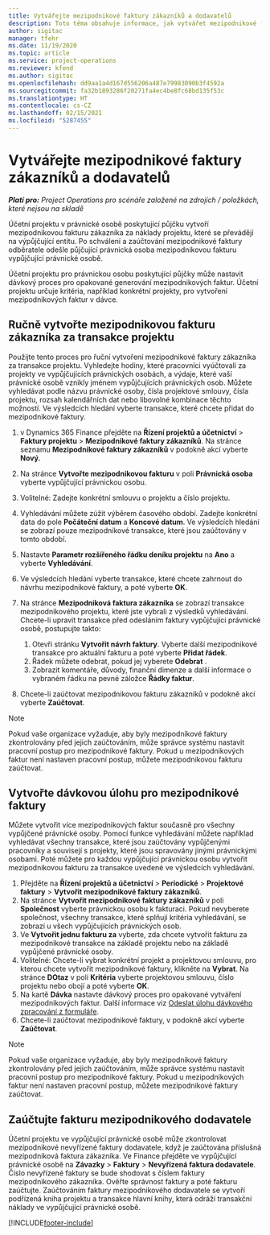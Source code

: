 ```yaml
---
title: Vytvářejte mezipodnikové faktury zákazníků a dodavatelů
description: Toto téma obsahuje informace, jak vytvářet mezipodnikové faktury zákazníků a dodavatel.
author: sigitac
manager: tfehr
ms.date: 11/19/2020
ms.topic: article
ms.service: project-operations
ms.reviewer: kfend
ms.author: sigitac
ms.openlocfilehash: dd9aa1a4d167d556206a487e79983090b3f4592a
ms.sourcegitcommit: fa32b1893286f20271fa4ec4be8fc68bd135f53c
ms.translationtype: HT
ms.contentlocale: cs-CZ
ms.lasthandoff: 02/15/2021
ms.locfileid: "5287455"
---
```

# <a name="create-intercompany-customer-and-vendor-invoices"></a>Vytvářejte mezipodnikové faktury zákazníků a dodavatelů

_**Platí pro:** Project Operations pro scénáře založené na zdrojích / položkách, které nejsou na skladě_

Účetní projektu v právnické osobě poskytující půjčku vytvoří mezipodnikovou fakturu zákazníka za náklady projektu, které se převádějí na výpůjčující entitu. Po schválení a zaúčtování mezipodnikové faktury odběratele odešle půjčující právnická osoba mezipodnikovou fakturu vypůjčující právnické osobě.

Účetní projektu pro právnickou osobu poskytující půjčky může nastavit dávkový proces pro opakované generování mezipodnikových faktur. Účetní projektu určuje kritéria, například konkrétní projekty, pro vytvoření mezipodnikových faktur v dávce.

## <a name="manually-create-an-intercompany-customer-invoice-for-project-transactions"></a>Ručně vytvořte mezipodnikovou fakturu zákazníka za transakce projektu 

Použijte tento proces pro řuční vytvoření mezipodnikové faktury zákazníka za transakce projektu. Vyhledejte hodiny, které pracovníci vyúčtovali za projekty ve vypůjčujících právnických osobách, a výdaje, které vaší právnické osobě vznikly jménem vypůjčujících právnických osob. Můžete vyhledávat podle názvu právnické osoby, čísla projektové smlouvy, čísla projektu, rozsah kalendářních dat nebo libovolné kombinace těchto možností. Ve výsledcích hledání vyberte transakce, které chcete přidat do mezipodnikové faktury.

1. v Dynamics 365 Finance přejděte na **Řízení projektů a účetnictví** > **Faktury projektu** > **Mezipodnikové faktury zákazníků**. Na stránce seznamu **Mezipodnikové faktury zákazníků** v podokně akcí vyberte **Nový.**
2. Na stránce **Vytvořte mezipodnikovou fakturu** v poli **Právnická osoba** vyberte vypůjčující právnickou osobu.
3. Volitelné: Zadejte konkrétní smlouvu o projektu a číslo projektu.
4. Vyhledávání můžete zúžit výběrem časového období. Zadejte konkrétní data do pole **Počáteční datum** a **Koncové datum**. Ve výsledcích hledání se zobrazí pouze mezipodnikové transakce, které jsou zaúčtovány v tomto období.
5. Nastavte **Parametr rozšířeného řádku deníku projektu** na **Ano** a vyberte **Vyhledávání**.
6. Ve výsledcích hledání vyberte transakce, které chcete zahrnout do návrhu mezipodnikové faktury, a poté vyberte **OK**.
7. Na stránce **Mezipodniková faktura zákazníka** se zobrazí transakce mezipodnikového projektu, které jste vybrali z výsledků vyhledávání. Chcete-li upravit transakce před odesláním faktury vypůjčující právnické osobě, postupujte takto:
  
    1. Otevři stránku **Vytvořit návrh faktury**. Vyberte další mezipodnikové transakce pro aktuální fakturu a poté vyberte **Přidat řádek**.
    2. Řádek můžete odebrat, pokud jej vyberete **Odebrat** .
    3. Zobrazit komentáře, důvody, finanční dimenze a další informace o vybraném řádku na pevné záložce **Řádky faktur**.
    
8. Chcete-li zaúčtovat mezipodnikovou fakturu zákazníků v podokně akcí vyberte **Zaúčtovat**.

> [!NOTE]
> Pokud vaše organizace vyžaduje, aby byly mezipodnikové faktury zkontrolovány před jejich zaúčtováním, může správce systému nastavit pracovní postup pro mezipodnikové faktury. Pokud u mezipodnikových faktur není nastaven pracovní postup, můžete mezipodnikovou fakturu zaúčtovat.

## <a name="create-a-batch-job-for-intercompany-invoices"></a>Vytvořte dávkovou úlohu pro mezipodnikové faktury

Můžete vytvořit více mezipodnikových faktur současně pro všechny vypůjčené právnické osoby. Pomocí funkce vyhledávání můžete například vyhledávat všechny transakce, které jsou zaúčtovány vypůjčenými pracovníky a souvisejí s projekty, které jsou spravovány jinými právnickými osobami. Poté můžete pro každou vypůjčující právnickou osobu vytvořit mezipodnikovou fakturu za transakce uvedené ve výsledcích vyhledávání.

1. Přejděte na **Řízení projektů a účetnictví** > **Periodické** > **Projektové faktury** > **Vytvořit mezipodnikové faktury zákazníků**.
2. Na stránce **Vytvořit mezipodnikové faktury zákazníků** v poli **Společnost** vyberte právnickou osobu k fakturaci. Pokud nevyberete společnost, všechny transakce, které splňují kritéria vyhledávání, se zobrazí u všech vypůjčujících právnických osob.
3. Ve **Vytvořit jednu fakturu za** vyberte, zda chcete vytvořit fakturu za mezipodnikové transakce na základě projektu nebo na základě vypůjčené právnické osoby.
4. Volitelné: Chcete-li vybrat konkrétní projekt a projektovou smlouvu, pro kterou chcete vytvořit mezipodnikové faktury, klikněte na **Vybrat**. Na stránce **DOtaz** v poli **Kritéria** vyberte projektovou smlouvu, číslo projektu nebo obojí a poté vyberte **OK**.
5. Na kartě **Dávka** nastavte dávkový proces pro opakované vytváření mezipodnikových faktur. Další informace viz [Odeslat úlohu dávkového zpracování z formuláře](https://docs.microsoft.com/dynamicsax-2012/appuser-itpro/submit-a-batch-processing-job-from-a-form).
6. Chcete-li zaúčtovat mezipodnikové faktury, v podokně akcí vyberte **Zaúčtovat**.

> [!NOTE]
> Pokud vaše organizace vyžaduje, aby byly mezipodnikové faktury zkontrolovány před jejich zaúčtováním, může správce systému nastavit pracovní postup pro mezipodnikové faktury. Pokud u mezipodnikových faktur není nastaven pracovní postup, můžete mezipodnikové faktury zaúčtovat.

## <a name="post-the-intercompany-vendor-invoice"></a>Zaúčtujte fakturu mezipodnikového dodavatele

Účetní projektu ve vypůjčující právnické osobě může zkontrolovat mezipodnikové nevyřízené faktury dodavatele, když je zaúčtována příslušná mezipodniková faktura zákazníka. Ve Finance přejděte ve vypůjčující právnické osobě na **Závazky** > **Faktury** > **Nevyřízená faktura dodavatele**. Číslo nevyřízené faktury se bude shodovat s číslem faktury mezipodnikového zákazníka. Ověřte správnost faktury a poté fakturu zaúčtujte. Zaúčtováním faktury mezipodnikového dodavatele se vytvoří podřízená kniha projektu a transakce hlavní knihy, která odráží transakční náklady ve vypůjčující právnické osobě.


[!INCLUDE[footer-include](../includes/footer-banner.md)]
